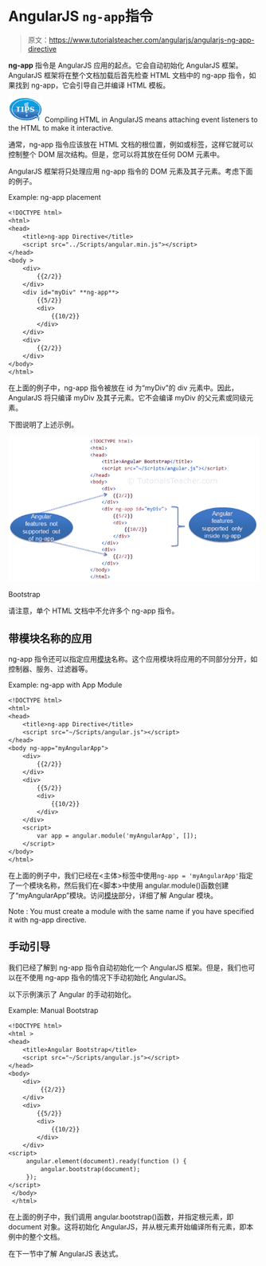 # AngularJS `ng-app`指令

> 原文：<https://www.tutorialsteacher.com/angularjs/angularjs-ng-app-directive>

**ng-app** 指令是 AngularJS 应用的起点。它会自动初始化 AngularJS 框架。AngularJS 框架将在整个文档加载后首先检查 HTML 文档中的 ng-app 指令，如果找到 ng-app，它会引导自己并编译 HTML 模板。

![tip](img/751bca76a769f8ad315ebee3fdf7d98e.png)  Compiling HTML in AngularJS means attaching event listeners to the HTML to make it interactive.

通常，ng-app 指令应该放在 HTML 文档的根位置，例如或标签，这样它就可以控制整个 DOM 层次结构。但是，您可以将其放在任何 DOM 元素中。

AngularJS 框架将只处理应用 ng-app 指令的 DOM 元素及其子元素。考虑下面的例子。

Example: ng-app placement

```
<!DOCTYPE html>
<html>
<head>
    <title>ng-app Directive</title>
    <script src="../Scripts/angular.min.js"></script>    
</head>
<body >
    <div>
        {{2/2}}
    </div>
    <div id="myDiv" **ng-app**>
        {{5/2}}
        <div>
            {{10/2}}
        </div>
    </div>
    <div>
        {{2/2}}
    </div>
</body>
</html>
```

在上面的例子中，ng-app 指令被放在 id 为“myDiv”的 div 元素中。因此，AngularJS 将只编译 myDiv 及其子元素。它不会编译 myDiv 的父元素或同级元素。

下图说明了上述示例。

[![](img/570f54eb9ee3449185598535de9cac7d.png)](../../Content/images/ng/ng-app.png)

Bootstrap



请注意，单个 HTML 文档中不允许多个 ng-app 指令。

## 带模块名称的应用

ng-app 指令还可以指定应用[模块](/angularjs/modules-in-angularjs)名称。这个应用模块将应用的不同部分分开，如控制器、服务、过滤器等。

Example: ng-app with App Module

```
<!DOCTYPE html>
<html>
<head>
    <title>ng-app Directive</title>
    <script src="~/Scripts/angular.js"></script>
</head>
<body ng-app="myAngularApp">
    <div>
        {{2/2}}
    </div>
    <div>
        {{5/2}}
        <div>
            {{10/2}}
        </div>
    </div>
    <script>
        var app = angular.module('myAngularApp', []);
    </script>
</body>
</html>
```

在上面的例子中，我们已经在<主体>标签中使用`ng-app = 'myAngularApp'`指定了一个模块名称，然后我们在<脚本>中使用 angular.module()函数创建了“myAngularApp”模块。访问[模块](/angularjs/modules-in-angularjs)部分，详细了解 Angular 模块。

Note : You must create a module with the same name if you have specified it with ng-app directive.

## 手动引导

我们已经了解到 ng-app 指令自动初始化一个 AngularJS 框架。但是，我们也可以在不使用 ng-app 指令的情况下手动初始化 AngularJS。

以下示例演示了 Angular 的手动初始化。

Example: Manual Bootstrap

```
<!DOCTYPE html>
<html >
<head>
    <title>Angular Bootstrap</title>
    <script src="~/Scripts/angular.js"></script>
</head>
<body>
    <div>
         {{2/2}}
    </div>
    <div>
        {{5/2}}
        <div>
            {{10/2}}
        </div>   
    </div>
<script>       
     angular.element(document).ready(function () {
         angular.bootstrap(document);
     });
</script>
 </body>
 </html>
```

在上面的例子中，我们调用 angular.bootstrap()函数，并指定根元素，即 document 对象。这将初始化 AngularJS，并从根元素开始编译所有元素，即本例中的整个文档。

在下一节中了解 AngularJS 表达式。
